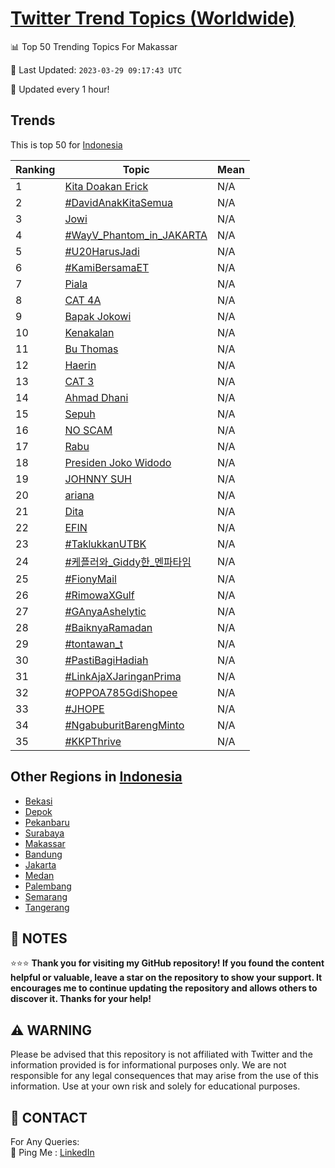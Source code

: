 [Twitter Trend Topics (Worldwide)](https://github.com/ErcinDedeoglu/Twitter-Trend-Topics)
==========


📊 Top 50 Trending Topics For Makassar

📆 Last Updated: `2023-03-29 09:17:43 UTC`

🔧 Updated every 1 hour!


## Trends

This is top 50 for [Indonesia](</Indonesia>)

| Ranking | Topic | Mean |
| ------- | ------------ | ------------ |
| 1 | [Kita Doakan Erick](http://twitter.com/search?q=Kita+Doakan+Erick) | N/A |
| 2 | [#DavidAnakKitaSemua](http://twitter.com/search?q=%23DavidAnakKitaSemua) | N/A |
| 3 | [Jowi](http://twitter.com/search?q=Jowi) | N/A |
| 4 | [#WayV_Phantom_in_JAKARTA](http://twitter.com/search?q=%23WayV_Phantom_in_JAKARTA) | N/A |
| 5 | [#U20HarusJadi](http://twitter.com/search?q=%23U20HarusJadi) | N/A |
| 6 | [#KamiBersamaET](http://twitter.com/search?q=%23KamiBersamaET) | N/A |
| 7 | [Piala](http://twitter.com/search?q=Piala) | N/A |
| 8 | [CAT 4A](http://twitter.com/search?q=CAT+4A) | N/A |
| 9 | [Bapak Jokowi](http://twitter.com/search?q=Bapak+Jokowi) | N/A |
| 10 | [Kenakalan](http://twitter.com/search?q=Kenakalan) | N/A |
| 11 | [Bu Thomas](http://twitter.com/search?q=Bu+Thomas) | N/A |
| 12 | [Haerin](http://twitter.com/search?q=Haerin) | N/A |
| 13 | [CAT 3](http://twitter.com/search?q=CAT+3) | N/A |
| 14 | [Ahmad Dhani](http://twitter.com/search?q=Ahmad+Dhani) | N/A |
| 15 | [Sepuh](http://twitter.com/search?q=Sepuh) | N/A |
| 16 | [NO SCAM](http://twitter.com/search?q=NO+SCAM) | N/A |
| 17 | [Rabu](http://twitter.com/search?q=Rabu) | N/A |
| 18 | [Presiden Joko Widodo](http://twitter.com/search?q=Presiden+Joko+Widodo) | N/A |
| 19 | [JOHNNY SUH](http://twitter.com/search?q=JOHNNY+SUH) | N/A |
| 20 | [ariana](http://twitter.com/search?q=ariana) | N/A |
| 21 | [Dita](http://twitter.com/search?q=Dita) | N/A |
| 22 | [EFIN](http://twitter.com/search?q=EFIN) | N/A |
| 23 | [#TaklukkanUTBK](http://twitter.com/search?q=%23TaklukkanUTBK) | N/A |
| 24 | [#케플러와_Giddy한_멘파타임](http://twitter.com/search?q=%23%ec%bc%80%ed%94%8c%eb%9f%ac%ec%99%80_Giddy%ed%95%9c_%eb%a9%98%ed%8c%8c%ed%83%80%ec%9e%84) | N/A |
| 25 | [#FionyMail](http://twitter.com/search?q=%23FionyMail) | N/A |
| 26 | [#RimowaXGulf](http://twitter.com/search?q=%23RimowaXGulf) | N/A |
| 27 | [#GAnyaAshelytic](http://twitter.com/search?q=%23GAnyaAshelytic) | N/A |
| 28 | [#BaiknyaRamadan](http://twitter.com/search?q=%23BaiknyaRamadan) | N/A |
| 29 | [#tontawan_t](http://twitter.com/search?q=%23tontawan_t) | N/A |
| 30 | [#PastiBagiHadiah](http://twitter.com/search?q=%23PastiBagiHadiah) | N/A |
| 31 | [#LinkAjaXJaringanPrima](http://twitter.com/search?q=%23LinkAjaXJaringanPrima) | N/A |
| 32 | [#OPPOA785GdiShopee](http://twitter.com/search?q=%23OPPOA785GdiShopee) | N/A |
| 33 | [#JHOPE](http://twitter.com/search?q=%23JHOPE) | N/A |
| 34 | [#NgabuburitBarengMinto](http://twitter.com/search?q=%23NgabuburitBarengMinto) | N/A |
| 35 | [#KKPThrive](http://twitter.com/search?q=%23KKPThrive) | N/A |



## Other Regions in [Indonesia](</Indonesia>)

* [Bekasi](</Indonesia/Bekasi.md>)
* [Depok](</Indonesia/Depok.md>)
* [Pekanbaru](</Indonesia/Pekanbaru.md>)
* [Surabaya](</Indonesia/Surabaya.md>)
* [Makassar](</Indonesia/Makassar.md>)
* [Bandung](</Indonesia/Bandung.md>)
* [Jakarta](</Indonesia/Jakarta.md>)
* [Medan](</Indonesia/Medan.md>)
* [Palembang](</Indonesia/Palembang.md>)
* [Semarang](</Indonesia/Semarang.md>)
* [Tangerang](</Indonesia/Tangerang.md>)



## 📝 NOTES

⭐⭐⭐ **Thank you for visiting my GitHub repository! If you found the content helpful or valuable, leave a star on the repository to show your support. It encourages me to continue updating the repository and allows others to discover it. Thanks for your help!**


## ⚠️ WARNING

Please be advised that this repository is not affiliated with Twitter and the information provided is for informational purposes only. We are not responsible for any legal consequences that may arise from the use of this information. Use at your own risk and solely for educational purposes.


## 📨 CONTACT

 For Any Queries:  
            🏓 Ping Me : [LinkedIn](https://www.linkedin.com/in/ercindedeoglu/)
